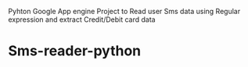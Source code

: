 Pyhton Google App engine Project to Read user Sms data using Regular expression and extract Credit/Debit card data
# Sms-reader-python
